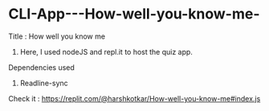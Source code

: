 # CLI-App---How-well-you-know-me-

Title : How well you know me
1. Here, I used nodeJS and repl.it to host the quiz app.

Dependencies used
1. Readline-sync


Check it : https://replit.com/@harshkotkar/How-well-you-know-me#index.js
